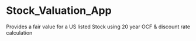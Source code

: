 # Stock_Valuation_App
Provides a fair value for a US listed Stock using 20 year OCF &amp; discount rate calculation

